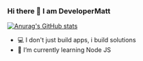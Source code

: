 ### Hi there 👋 I am DeveloperMatt


[![Anurag's GitHub stats](https://github-readme-stats.vercel.app/api?username=gusanumatthew)](https://github.com/anuraghazra/github-readme-stats)

- 💻 I don't just build apps, i build solutions
- 🌱 I’m currently learning Node JS
